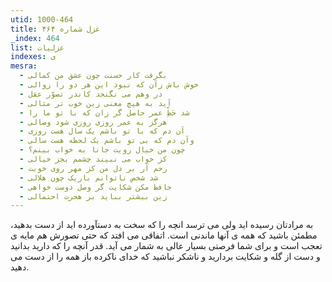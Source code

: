 ```yaml
---
utid: 1000-464
title: غزل شماره ۴۶۴
_index: 464
list: غزلیات
indexes: ی
mesra:
  - بگرفت کار حسنت چون عشق من کمالی
  - خوش باش زآن که نبود این هر دو را زوالی
  - در وهم می نگنجد کاندر تصوّر عقل
  - آید به هیچ معنی زین خوب تر مثالی
  - شد حَظِّ عمر حاصل گر زان که با تو ما را
  - هرگز به عمر روزی روزی شود وصالی
  - آن دم که با تو باشم یک سال هست روزی
  - وآن دم که بی تو باشم یک لحظه هست سالی
  - چون من خیال رویت جانا به خواب بینم؟
  - کز خواب می نبیند چشمم بجز خیالی
  - رحم آر بر دل من کز مهر روی خوبت
  - شد شخص ناتوانم باریک چون هلالی
  - حافظ مکن شکایت گر وصل دوست خواهی
  - زین بیشتر بباید بر هجرت احتمالی
---
```

به مرادتان رسیده اید ولی می ترسد انچه را که سخت به دستآورده اید از دست بدهید، مطمئن باشید که همه ی آنها ماندنی است. اتفاقی می افتد که حتی تصورش هم مایه ی تعجب است و برای شما فرصتی بسیار عالی به شمار می آید. قدر آنچه را که دارید بدانید و دست از گله و شکایت بردارید و ناشکر نباشید که خدای ناکرده باز همه را از دست می دهید.

